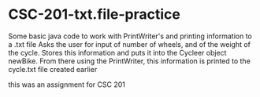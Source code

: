 # CSC-201-txt.file-practice
Some basic java code to work with PrintWriter's and printing information to a .txt file 
Asks the user for input of number of wheels, and of the weight of the cycle. Stores this information and puts it into the Cycleer object newBike.
From there using the PrintWriter, this information
is printed to the cycle.txt file created earlier

this was an assignment for CSC 201 
